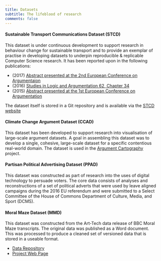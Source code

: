 ```yaml
---
title: Datasets
subtitle: The lifeblood of research
comments: false
---
```


#### Sustainable Transport Communications Dataset (STCD)
<a id="stcd" style="visibility: hidden"></a>

This dataset is under continuous development to support research in behaviour change for sustainable transport and to provide an exemplar of practise in developing datasets to underpin reproducible & replicable Computer Science research. It has been reported upon in the following publications:

* (2017) [Abstract presented at the 2nd European Conference on Argumentaion](/page/outputs/publications/#pangbourne_2017_eca)
* (2016) [Studies in Logic and Argumentation 62, Chapter 34](/page/outputs/publications/#wells_2016_sustainable)
* (2015) [Abstract presented at the 1st European Conference on Argumentation](/page/outputs/publications/#wells_2015_sustainable)

The dataset itself is stored in a Git repository and is available via the [STCD website](https://github.com/ARG-ENU/STCD)

#### Climate Change Argument Dataset (CCAD)
<a id="ccad" style="visibility: hidden"></a>

This dataset has been developed to support research into visualisation of large-scale argument datasets. A goal in assembling this dataset was to develop a single, cohesive, large-scale dataset for a specific contentious real-world domain. The dataset is used in the [Argument Cartography](/page/project/argument-cartography/) project. 

#### Partisan Political Advertising Dataset (PPAD)
<a id="ppad" style="visibility: hidden"></a>

This dataset was constructed as part of research into the uses of digital technology to persuade voters. The core data consists of analyses and reconstructions of a set of political adverts that were used by leave aligned campaigns during the 2016 EU referendum and were submitted to a Select Committee of the  House of Commons Department of Culture, Media, and Sport (DCMS).

#### Moral Maze Dataset (MMD)
<a id="mmd" style="visibility: hidden"></a>

This dataset was constructed from the Art-Tech data release of BBC Moral Maze transcripts. The original data was published as a Word document. This was processed to produce a cleaned set of versioned data that is stored in a useable format.

* [Data Repository](https://github.com/siwells/dataset_moral.maze)
* [Project Web Page](https://siwells.github.io/dataset_moral.maze/)

